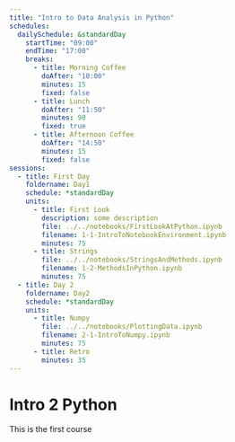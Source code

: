 ```yaml
---
title: "Intro to Data Analysis in Python"
schedules:
  dailySchedule: &standardDay
    startTime: "09:00"
    endTime: "17:00"
    breaks:
      - title: Morning Coffee
        doAfter: "10:00"
        minutes: 15
        fixed: false
      - title: Lunch
        doAfter: "11:50"
        minutes: 90
        fixed: true
      - title: Afternoon Coffee
        doAfter: "14:50"
        minutes: 15
        fixed: false
sessions:
  - title: First Day
    foldername: Day1
    schedule: *standardDay
    units:
      - title: First Look
        description: some description
        file: ../../notebooks/FirstLookAtPython.ipynb
        filename: 1-1-IntroToNotebookEnvironment.ipynb
        minutes: 75
      - title: Strings
        file: ../../notebooks/StringsAndMethods.ipynb
        filename: 1-2-MethodsInPython.ipynb
        minutes: 75
  - title: Day 2
    foldername: Day2
    schedule: *standardDay
    units:
      - title: Numpy
        file: ../../notebooks/PlottingData.ipynb
        filename: 2-1-IntroToNumpy.ipynb
        minutes: 75
      - title: Retro
        minutes: 35
---
```



  # Intro 2 Python

  This is the first course